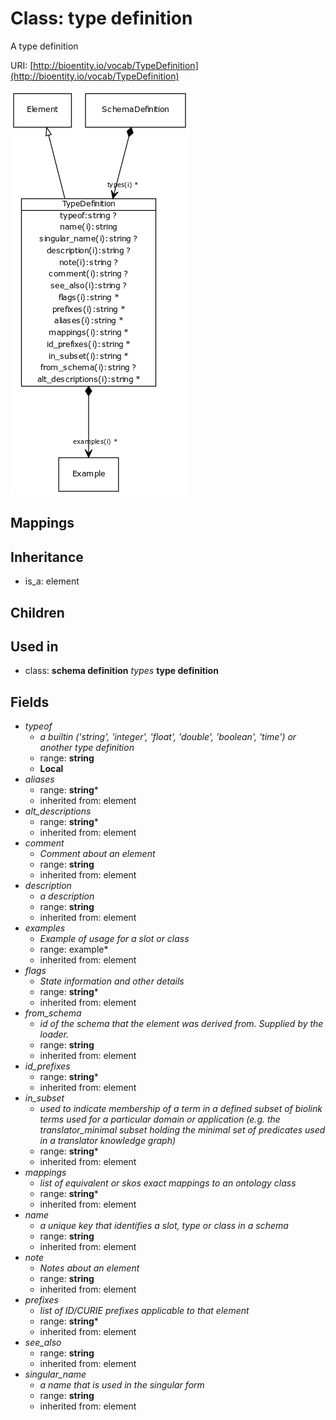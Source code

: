 # Class: type definition


A type definition

URI: [http://bioentity.io/vocab/TypeDefinition](http://bioentity.io/vocab/TypeDefinition)

![img](images/TypeDefinition.png)
## Mappings

## Inheritance

 *  is_a: element
## Children

## Used in

 *  class: **schema definition** *types* **type definition**
## Fields

 * _typeof_
    * _a builtin ('string', 'integer', 'float', 'double', 'boolean', 'time') or another type definition_
    * range: **string**
    * __Local__
 * _aliases_
    * range: **string***
    * inherited from: element
 * _alt_descriptions_
    * range: **string***
    * inherited from: element
 * _comment_
    * _Comment about an element_
    * range: **string**
    * inherited from: element
 * _description_
    * _a description_
    * range: **string**
    * inherited from: element
 * _examples_
    * _Example of usage for a slot or class_
    * range: example*
    * inherited from: element
 * _flags_
    * _State information and other details_
    * range: **string***
    * inherited from: element
 * _from_schema_
    * _id of the schema that the element was derived from.  Supplied by the loader._
    * range: **string**
    * inherited from: element
 * _id_prefixes_
    * range: **string***
    * inherited from: element
 * _in_subset_
    * _used to indicate membership of a term in a defined subset of biolink terms used for a particular domain or application (e.g. the translator_minimal subset holding the minimal set of predicates used in a translator knowledge graph)_
    * range: **string***
    * inherited from: element
 * _mappings_
    * _list of equivalent or skos exact mappings to an ontology class_
    * range: **string***
    * inherited from: element
 * _name_
    * _a unique key that identifies a slot, type or class in a schema_
    * range: **string**
    * inherited from: element
 * _note_
    * _Notes about an element_
    * range: **string**
    * inherited from: element
 * _prefixes_
    * _list of ID/CURIE prefixes applicable to that element_
    * range: **string***
    * inherited from: element
 * _see_also_
    * range: **string**
    * inherited from: element
 * _singular_name_
    * _a name that is used in the singular form_
    * range: **string**
    * inherited from: element
